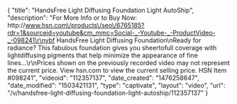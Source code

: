 {
    "title": "HandsFree Light Diffusing Foundation  Light AutoShip",
    "description": "For More Info or to Buy Now: http:\/\/www.hsn.com\/products\/seo\/6765185?rdr=1&sourceid=youtube&cm_mmc=Social-_-Youtube-_-ProductVideo-_-098241\r\nybf HandsFree Light Diffusing Foundation\nReady for radiance? This fabulous foundation gives you sheertofull coverage with lightdiffusing pigments that help minimize the appearance of fine lines...\r\nPrices shown on the previously recorded video may not represent the current price.  View hsn.com to view the current selling price. HSN Item #098241",
    "videoid": "112357137",
    "date_created": "1476258647",
    "date_modified": "1503421131",
    "type": "captivate",
    "layout": "video",
    "url": "\/v\/handsfree-light-diffusing-foundation-light-autoship\/112357137"
}